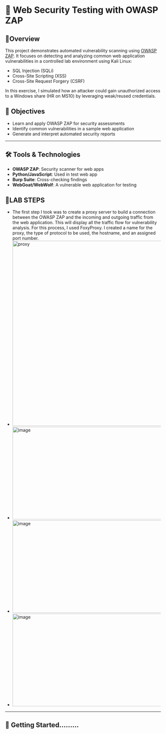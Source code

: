 # 🔐 Web Security Testing with OWASP ZAP

## 📝Overview
This project demonstrates automated vulnerability scanning using [OWASP ZAP](https://www.zaproxy.org/). It focuses on detecting and analyzing common web application vulnerabilities in a controlled lab environment using Kali Linux:
- SQL Injection (SQLi)
- Cross-Site Scripting (XSS)
- Cross-Site Request Forgery (CSRF)

In this exercise, I simulated how an attacker could gain unauthorized access to a Windows share (HR on MS10) by leveraging weak/reused credentials.

## 📌 Objectives

- Learn and apply OWASP ZAP for security assessments
- Identify common vulnerabilities in a sample web application
- Generate and interpret automated security reports

---

## 🛠️ Tools & Technologies

- **OWASP ZAP**: Security scanner for web apps
- **Python/JavaScript**: Used in test web app
- **Burp Suite**: Cross-checking findings
- **WebGoat/WebWolf**: A vulnerable web application for testing
## 🧩LAB STEPS
- The first step I took was to create a proxy server to build a connection between the OWASP ZAP and the incoming and outgoing traffic from the web application. This will display all the traffic flow for vulnerability analysis. For this process, I used FoxyProxy. I created a name for the proxy, the type of protocol to be used, the hostname, and an assigned port number.
- <img width="500" height="600" alt="proxy" src="https://github.com/user-attachments/assets/807277b8-73f1-4758-b5c5-8da68bebfdf5" />
- <img width="500" height="300" alt="image" src="https://github.com/user-attachments/assets/96074d77-ae1c-45ee-8e29-c89e7317daa7" />
- <img width="500" height="300" alt="image" src="https://github.com/user-attachments/assets/03ea7c3d-5a8f-40ee-8760-d65a5cd56889" />
- <img width="500" height="300" alt="image" src="https://github.com/user-attachments/assets/b5d45d80-a5bf-42fd-9d47-c4e09d61345c" />



---

## 🚀 Getting Started.........
